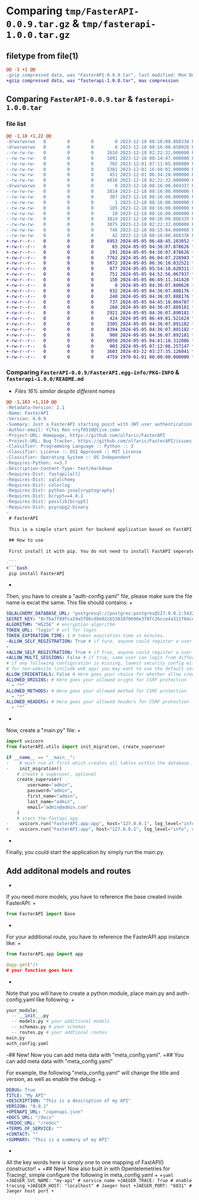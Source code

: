 # Comparing `tmp/FasterAPI-0.0.9.tar.gz` & `tmp/fasterapi-1.0.0.tar.gz`

## filetype from file(1)

```diff
@@ -1 +1 @@
-gzip compressed data, was "FasterAPI-0.0.9.tar", last modified: Mon Dec 18 08:16:00 2023, max compression
+gzip compressed data, was "fasterapi-1.0.0.tar", max compression
```

## Comparing `FasterAPI-0.0.9.tar` & `fasterapi-1.0.0.tar`

### file list

```diff
@@ -1,18 +1,22 @@
-drwxrwxrwx   0        0        0        0 2023-12-18 08:16:00.868338 FasterAPI-0.0.9/
-drwxrwxrwx   0        0        0        0 2023-12-18 08:16:00.850026 FasterAPI-0.0.9/FasterAPI/
--rw-rw-rw-   0        0        0     2618 2023-12-18 02:22:32.000000 FasterAPI-0.0.9/FasterAPI/__init__.py
--rw-rw-rw-   0        0        0     1891 2023-12-18 08:14:47.000000 FasterAPI-0.0.9/FasterAPI/app.py
--rw-rw-rw-   0        0        0      702 2023-12-01 07:11:05.000000 FasterAPI-0.0.9/FasterAPI/models.py
--rw-rw-rw-   0        0        0     5381 2023-12-01 16:48:01.000000 FasterAPI-0.0.9/FasterAPI/router.py
--rw-rw-rw-   0        0        0      451 2023-12-01 06:34:20.000000 FasterAPI-0.0.9/FasterAPI/schemas.py
--rw-rw-rw-   0        0        0     4816 2023-12-18 02:22:32.000000 FasterAPI-0.0.9/FasterAPI/utils.py
-drwxrwxrwx   0        0        0        0 2023-12-18 08:16:00.864337 FasterAPI-0.0.9/FasterAPI.egg-info/
--rw-rw-rw-   0        0        0     3814 2023-12-18 08:16:00.000000 FasterAPI-0.0.9/FasterAPI.egg-info/PKG-INFO
--rw-rw-rw-   0        0        0      307 2023-12-18 08:16:00.000000 FasterAPI-0.0.9/FasterAPI.egg-info/SOURCES.txt
--rw-rw-rw-   0        0        0        1 2023-12-18 08:16:00.000000 FasterAPI-0.0.9/FasterAPI.egg-info/dependency_links.txt
--rw-rw-rw-   0        0        0      105 2023-12-18 08:16:00.000000 FasterAPI-0.0.9/FasterAPI.egg-info/requires.txt
--rw-rw-rw-   0        0        0       10 2023-12-18 08:16:00.000000 FasterAPI-0.0.9/FasterAPI.egg-info/top_level.txt
--rw-rw-rw-   0        0        0     3814 2023-12-18 08:16:00.866335 FasterAPI-0.0.9/PKG-INFO
--rw-rw-rw-   0        0        0     3075 2023-12-18 02:22:32.000000 FasterAPI-0.0.9/README.md
--rw-rw-rw-   0        0        0      748 2023-12-18 08:15:04.000000 FasterAPI-0.0.9/pyproject.toml
--rw-rw-rw-   0        0        0       42 2023-12-18 08:16:00.868338 FasterAPI-0.0.9/setup.cfg
+-rw-r--r--   0        0        0     6953 2024-05-05 06:48:45.103852 fasterapi-1.0.0/FasterAPI/__init__.py
+-rw-r--r--   0        0        0       65 2024-05-05 04:36:07.878626 fasterapi-1.0.0/FasterAPI/__main__.py
+-rw-r--r--   0        0        0      191 2024-05-05 04:36:07.878626 fasterapi-1.0.0/FasterAPI/cli/__init__.py
+-rw-r--r--   0        0        0     7762 2024-05-05 06:04:07.228983 fasterapi-1.0.0/FasterAPI/cli/module.py
+-rw-r--r--   0        0        0     5072 2024-05-05 06:36:10.832521 fasterapi-1.0.0/FasterAPI/cli/project.py
+-rw-r--r--   0        0        0      877 2024-05-05 05:54:18.620311 fasterapi-1.0.0/FasterAPI/cli/templates/config.yaml.j2
+-rw-r--r--   0        0        0      751 2024-05-05 04:52:56.067937 fasterapi-1.0.0/FasterAPI/cli/templates/module/__init__.py.j2
+-rw-r--r--   0        0        0      150 2024-05-05 06:49:11.341428 fasterapi-1.0.0/FasterAPI/cli/templates/module/config.yaml.j2
+-rw-r--r--   0        0        0        0 2024-05-05 04:36:07.880626 fasterapi-1.0.0/FasterAPI/cli/templates/module/dependencies.py.j2
+-rw-r--r--   0        0        0      932 2024-05-05 04:36:07.888176 fasterapi-1.0.0/FasterAPI/cli/templates/module/router.py.j2
+-rw-r--r--   0        0        0      240 2024-05-05 04:36:07.888176 fasterapi-1.0.0/FasterAPI/cli/templates/module/schema.py.j2
+-rw-r--r--   0        0        0      737 2024-05-05 04:45:10.064787 fasterapi-1.0.0/FasterAPI/cli/templates/module/utils.py.j2
+-rw-r--r--   0        0        0      260 2024-05-05 04:36:07.889181 fasterapi-1.0.0/FasterAPI/cli/templates/serve.py.j2
+-rw-r--r--   0        0        0     2921 2024-05-05 04:36:07.890181 fasterapi-1.0.0/FasterAPI/cli/templates/user/__init__.py.j2
+-rw-r--r--   0        0        0      424 2024-05-05 06:49:01.521624 fasterapi-1.0.0/FasterAPI/cli/templates/user/config.yaml.j2
+-rw-r--r--   0        0        0     3305 2024-05-05 04:36:07.891182 fasterapi-1.0.0/FasterAPI/cli/templates/user/dependencies.py.j2
+-rw-r--r--   0        0        0     8394 2024-05-05 04:36:07.891182 fasterapi-1.0.0/FasterAPI/cli/templates/user/router.py.j2
+-rw-r--r--   0        0        0      908 2024-05-05 04:36:07.892181 fasterapi-1.0.0/FasterAPI/cli/templates/user/schemas.py.j2
+-rw-r--r--   0        0        0     6058 2024-05-05 04:41:18.312086 fasterapi-1.0.0/FasterAPI/cli/templates/user/utils.py.j2
+-rw-r--r--   0        0        0      903 2024-05-05 07:12:06.257147 fasterapi-1.0.0/pyproject.toml
+-rw-r--r--   0        0        0     3603 2024-03-22 03:27:35.126041 fasterapi-1.0.0/README.md
+-rw-r--r--   0        0        0     4759 1970-01-01 00:00:00.000000 fasterapi-1.0.0/PKG-INFO
```

### Comparing `FasterAPI-0.0.9/FasterAPI.egg-info/PKG-INFO` & `fasterapi-1.0.0/README.md`

 * *Files 16% similar despite different names*

```diff
@@ -1,103 +1,110 @@
-Metadata-Version: 2.1
-Name: FasterAPI
-Version: 0.0.9
-Summary: Just a FasterAPI starting point with JWT user authentication.
-Author-email: Yifei Ren <ryf0510@live.com>
-Project-URL: Homepage, https://github.com/ulfaric/FasterAPI
-Project-URL: Bug Tracker, https://github.com/ulfaric/FasterAPI/issues
-Classifier: Programming Language :: Python :: 3
-Classifier: License :: OSI Approved :: MIT License
-Classifier: Operating System :: OS Independent
-Requires-Python: >=3.7
-Description-Content-Type: text/markdown
-Requires-Dist: fastapi[all]
-Requires-Dist: sqlalchemy
-Requires-Dist: colorlog
-Requires-Dist: python-jose[cryptography]
-Requires-Dist: bcrypt==4.0.1
-Requires-Dist: passlib[bcrypt]
-Requires-Dist: psycopg2-binary
-
 # FasterAPI
 
 This is a simple start point for backend application based on FastAPI with JWT user authentication built for you. :)
 
 ## How to use
 
 First install it with pip. You do not need to install FastAPI seperately. All related libaray has been added as dependencies.
 
-```
+```bash
 pip install FasterAPI
 ```
+
 Then, you have to create a "auth-config.yaml" file, please make sure the file name is excat the same. This file should contains:
+
 ```yaml
 SQLALCHEMY_DATABASE_URL: "postgresql://postgres:postgres@127.0.0.1:5432/postgres" # url to your postgresql
 SECRET_KEY: "8cfba7f89fca29a5f86cd8e02cb5381070690e378fc26cce4a311f84ce93672a" # create with openssl rand -hex 32
 ALGORITHM: "HS256" # encryption algorithm
 TOKEN_URL: "login" # url for login
 TOKEN_EXPIRATION_TIME: 1 # token expiration time in minutes.
-ALLOW_SELF_REGISTRATION: True # if ture, anyone could register a user account. Otherwise, only superuser could.
-
+ALLOW_SELF_REGISTRATION: True # if true, anyone could register a user account. Otherwise, only superuser could.
+ALLOW_MULTI_SESSIONS: False # if true, same user can login from different client. Otherwise, only one client is allowed.
 # if any following configuration is missing, lowest security config will used for faster development!
 # for non-website (include web app) you may want to use the default settings so your request won't be blocked.
 ALLOW_CREDENTIALS: False # Here goes your choice for whether allow credential for CSRF protection
 ALLOWED_ORIGINS: # Here goes your allowed origns for CSRF protection
   - "*"
 ALLOWED_METHODS: # Here goes your allowed method for CSRF protection
   - "*"
 ALLOWED_HEADERS: # Here goes your allowed headers for CSRF protection
   - "*"
 ```
+
 Now, create a "main.py" file:
+
 ```python
 import uvicorn
 from FasterAPI.utils import init_migration, create_superuser
 
 if __name__ == "__main__":
-    # must run at first which creates all tables within the database.
-    init_migration()
     # create a superuser, optional
     create_superuser(
         username="admin",
         password="admin",
         first_name="admin",
         last_name="admin",
         email="admin@admin.com"
     )
     # start the fastapi app
-    uvicorn.run("FasterAPI.app:app", host="127.0.0.1", log_level="info", reload=True)
+    uvicorn.run("FasterAPI:app", host="127.0.0.1", log_level="info", reload=True)
 ```
+
 Finally, you could start the application by simply run the main.py.
 
 ## Add additonal models and routes
+
 If you need more models, you have to reference the base created inside FasterAPI:
+
 ```python
 from FasterAPI import Base
 ```
+
 For your additional route, you have to reference the FasterAPI app instance like:
+
 ```python
 from FasterAPI.app import app
 
 @app.get("/)
 # your function goes here
 ```
+
 Note that you will have to create a python module, place main.py and auth-config.yaml like following:
+
 ```python
 your_module:
   -- __init__.py
   -- models.py # your additional models
   -- schemas.py # your schemas
   -- routes.py # your addtional routes
 main.py
 auth_config.yaml
 ```
 
-## New! Now you can add meta data with "meta_config.yaml".
+## You can add meta data with "meta_config.yaml"
 
 For example, the following "meta_config.yaml" will change the title and version, as well as enable the debug.
+
 ```yaml
 DEBUG: True
 TITLE: "My API"
+DESCRIPTION: "This is a description of my API"
 VERSION: "0.0.2"
+OPENAPI_URL: "/openapi.json"
+DOCS_URL: "/docs"
+REDOC_URL: "/redoc"
+TERMS_OF_SERVICE: ""
+CONTACT: ""
+SUMMARY: "This is a summary of my API"
 ```
+
 All the key words here is simply one to one mapping of FastAPI() constructor!
+
+## New! Now also built in with Opentelemetries for Tracing!, simple configure the following in meta_config.yaml
+
+```yaml
+JAEGER_SVC_NAME: "my-api" # service name
+JAEGER_TRACE: True # enable tracing
+JAEGER_HOST: "localhost" # Jaeger host
+JAEGER_PORT: "6831" # Jaeger host port
+```
```


